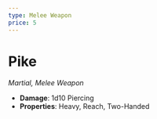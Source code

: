 ```yaml
---
type: Melee Weapon
price: 5
---
```

# Pike

*Martial, Melee Weapon*

- **Damage**: 1d10 Piercing
- **Properties**: Heavy, Reach, Two-Handed


